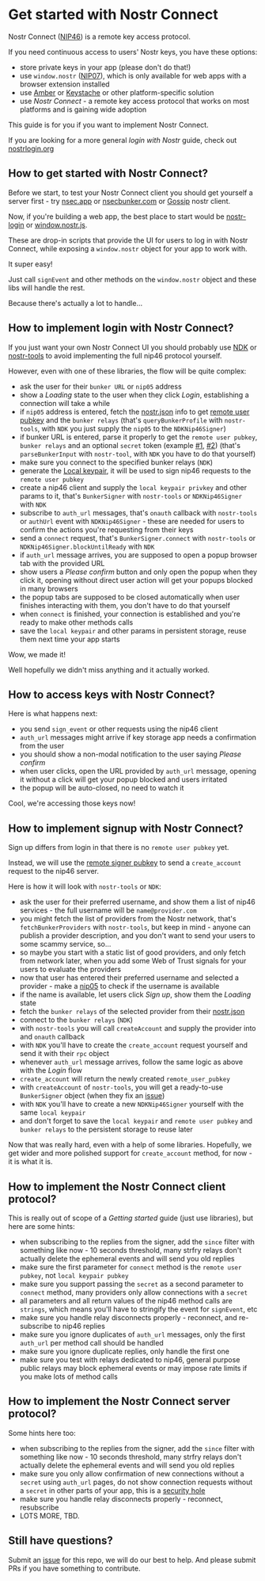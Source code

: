 # Get started with Nostr Connect

Nostr Connect ([NIP46](https://github.com/nostr-protocol/nips/blob/master/46.md)) is a remote key access protocol. 

If you need continuous access to users' Nostr keys, you have these options:
- store private keys in your app (please don't do that!)
- use `window.nostr` ([NIP07](https://github.com/nostr-protocol/nips/blob/master/07.md)), which is only available for web apps with a browser extension installed
- use [Amber](https://github.com/greenart7c3/Amber) or [Keystache](https://github.com/Resolvr-io/Keystache) or other platform-specific solution
- use *Nostr Connect* - a remote key access protocol that works on most platforms and is gaining wide adoption

This guide is for you if you want to implement Nostr Connect.

If you are looking for a more general *login with Nostr* guide, check out [nostrlogin.org](https://nostrlogin.org)

## How to get started with Nostr Connect?

Before we start, to test your Nostr Connect client you should get yourself a server first - try [nsec.app](https://nsec.app) or [nsecbunker.com](https://nsecbunker.com) or [Gossip](https://github.com/mikedilger/gossip) nostr client.

Now, if you're building a web app, the best place to start would be [nostr-login](https://github.com/nostrband/nostr-login) or [window.nostr.js](https://github.com/fiatjaf/window.nostr.js). 

These are drop-in scripts that provide the UI for users to log in with Nostr Connect, while exposing a `window.nostr` object for your app to work with. 

It super easy!

Just call `signEvent` and other methods on the `window.nostr` object and these libs will handle the rest.

Because there's actually a lot to handle...

## How to implement login with Nostr Connect?

If you just want your own Nostr Connect UI you should probably use [NDK](https://github.com/nostr-dev-kit/ndk/blob/master/ndk/src/signers/nip46/index.ts) or [nostr-tools](https://github.com/nbd-wtf/nostr-tools/blob/master/nip46.ts) to avoid implementing the full nip46 protocol yourself.

However, even with one of these libraries, the flow will be quite complex:
- ask the user for their `bunker URL` or `nip05` address
- show a *Loading* state to the user when they click *Login*, establishing a connection will take a while 
- if `nip05` address is entered, fetch the [nostr.json](https://github.com/nostr-protocol/nips/blob/master/46.md#nip-05-login-flow) info to get [remote user pubkey](https://github.com/nostr-protocol/nips/blob/master/46.md#terminology) and the `bunker relays` (that's `queryBunkerProfile` with `nostr-tools`, with `NDK` you just supply the `nip05` to the `NDKNip46Signer`)
- if bunker URL is entered, parse it properly to get the `remote user pubkey`, `bunker relays` and an optional `secret` token (example [#1](https://github.com/nbd-wtf/nostr-tools/blob/c12ddd3c538073ae8e43cf1199a750c0abb90531/nip46.ts#L31), [#2](https://github.com/verbiricha/habla.news/blob/54eb3c1edf28b41ac87086dc36b79ed241f8491e/src/components/nostr/Login.tsx#L146)) (that's `parseBunkerInput` with `nostr-tool`, with `NDK` you have to do that yourself)
- make sure you connect to the specified bunker relays (`NDK`)
- generate the [Local keypair](https://github.com/nostr-protocol/nips/blob/master/46.md#terminology), it will be used to sign nip46 requests to the `remote user pubkey`
- create a nip46 client and supply the `local keypair privkey` and other params to it, that's `BunkerSigner` with `nostr-tools` or `NDKNip46Signer` with `NDK` 
- subscribe to `auth_url` messages, that's `onauth` callback with `nostr-tools` or `authUrl` event with `NDKNip46Signer` - these are needed for users to confirm the actions you're requesting from their keys
- send a `connect` request, that's `BunkerSigner.connect` with `nostr-tools` or `NDKNip46Signer.blockUntilReady` with `NDK`
- if `auth_url` message arrives, you are supposed to open a popup browser tab with the provided URL
- show users a *Please confirm* button and only open the popup when they click it, opening without direct user action will get your popups blocked in many browsers
- the popup tabs are supposed to be closed automatically when user finishes interacting with them, you don't have to do that yourself
- when `connect` is finished, your connection is established and you're ready to make other methods calls
- save the `local keypair` and other params in persistent storage, reuse them next time your app starts

Wow, we made it! 

Well hopefully we didn't miss anything and it actually worked.

## How to access keys with Nostr Connect?

Here is what happens next:
- you send `sign_event` or other requests using the nip46 client
- `auth_url` messages might arrive if key storage app needs a confirmation from the user
- you should show a non-modal notification to the user saying *Please confirm*
- when user clicks, open the URL provided by `auth_url` message, opening it without a click will get your popup blocked and users irritated
- the popup will be auto-closed, no need to watch it

Cool, we're accessing those keys now!

## How to implement signup with Nostr Connect?

Sign up differs from login in that there is no `remote user pubkey` yet.

Instead, we will use the [remote signer pubkey](https://github.com/nostr-protocol/nips/blob/master/46.md#terminology) to send a `create_account` request to the nip46 server. 

Here is how it will look with `nostr-tools` or `NDK`:
- ask the user for their preferred username, and show them a list of nip46 services - the full username will be `name@provider.com`
- you might fetch the list of providers from the Nostr network, that's `fetchBunkerProviders` with `nostr-tools`, but keep in mind - anyone can publish a provider description, and you don't want to send your users to some scammy service, so...
- so maybe you start with a static list of good providers, and only fetch from network later, when you add some Web of Trust signals for your users to evaluate the providers
- now that user has entered their preferred username and selected a provider - make a [nip05](https://github.com/nostr-protocol/nips/blob/master/05.md) to check if the username is available
- if the name is available, let users click *Sign up*, show them the *Loading* state
- fetch the `bunker relays` of the selected provider from their [nostr.json](https://github.com/nostr-protocol/nips/blob/master/46.md#nip-05-login-flow)
- connect to the `bunker relays` (`NDK`)
- with `nostr-tools` you will call `createAccount` and supply the provider into and `onauth` callback
- with `NDK` you'll have to create the `create_account` request yourself and send it with their `rpc` object
- whenever `auth_url` message arrives, follow the same logic as above with the *Login* flow
- `create_account` will return the newly created `remote_user_pubkey`
- with `createAccount` of `nostr-tools`, you will get a ready-to-use `BunkerSigner` object (when they fix an [issue](https://github.com/nbd-wtf/nostr-tools/issues/401))
- with `NDK` you'll have to create a new `NDKNip46Signer` yourself with the same `local keypair`
- and don't forget to save the `local keypair` and `remote user pubkey` and `bunker relays` to the persistent storage to reuse later

Now that was really hard, even with a help of some libraries. Hopefully, we get wider and more polished support for `create_account` method, for now - it is what it is.

## How to implement the Nostr Connect client protocol?

This is really out of scope of a *Getting started* guide (just use libraries), but here are some hints:
- when subscribing to the replies from the signer, add the `since` filter with something like now - 10 seconds threshold, many strfry relays don't actually delete the ephemeral events and will send you old replies
- make sure the first parameter for `connect` method is the `remote user pubkey`, not `local keypair pubkey`
- make sure you support passing the `secret` as a second parameter to `connect` method, many providers only allow connections with a `secret`
- all parameters and all return values of the nip46 method calls are `strings`, which means you'll have to stringify the event for `signEvent`, etc
- make sure you handle relay disconnects properly - reconnect, and re-subscribe to nip46 replies
- make sure you ignore duplicates of `auth_url` messages, only the first `auth_url` per method call should be handled
- make sure you ignore duplicate replies, only handle the first one
- make sure you test with relays dedicated to nip46, general purpose public relays may block ephemeral events or may impose rate limits if you make lots of method calls

## How to implement the Nostr Connect server protocol?

Some hints here too:
- when subscribing to the replies from the signer, add the `since` filter with something like now - 10 seconds threshold, many strfry relays don't actually delete the ephemeral events and will send you old replies
- make sure you only allow confirmation of new connections without a `secret` using `auth_url` pages, do not show connection requests without a `secret` in other parts of your app, this is a [security hole](https://njump.me/nevent1qvzqqqqqqypzpms35h0lgrqe542lg8ly9dy0qrnp3jgjy43z4cmmds4mv7mkcnjfqy88wumn8ghj7mn0wvhxcmmv9uq32amnwvaz7tmjv4kxz7fwv3sk6atn9e5k7tcqyzycl5rc2a37ld0032mxgn5uee9k6vzputnqmjeyzfg23mfqq3h7cdtdk9t)
- make sure you handle relay disconnects properly - reconnect, resubscribe
- LOTS MORE, TBD.

## Still have questions?

Submit an [issue](https://github.com/nostrband/nostrconnect.org/issues) for this repo, we will do our best to help. And please submit PRs if you have something to contribute.






